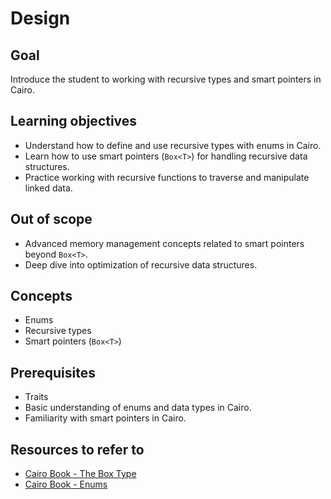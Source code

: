 # Design

## Goal

Introduce the student to working with recursive types and smart pointers in Cairo.

## Learning objectives

- Understand how to define and use recursive types with enums in Cairo.
- Learn how to use smart pointers (`Box<T>`) for handling recursive data structures.
- Practice working with recursive functions to traverse and manipulate linked data.

## Out of scope

- Advanced memory management concepts related to smart pointers beyond `Box<T>`.
- Deep dive into optimization of recursive data structures.

## Concepts

- Enums
- Recursive types
- Smart pointers (`Box<T>`)

## Prerequisites

- Traits
- Basic understanding of enums and data types in Cairo.
- Familiarity with smart pointers in Cairo.

## Resources to refer to

- [Cairo Book - The Box Type][box]
- [Cairo Book - Enums][enums]

[box]: https://book.cairo-lang.org/ch11-02-smart-pointers.html#the-boxt-type-to-manipulate-pointers
[enums]: https://book.cairo-lang.org/ch06-01-enums.html

